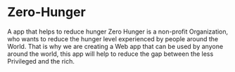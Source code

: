# Zero-Hunger
A app that helps to reduce hunger
Zero Hunger is a non-profit Organization, who wants to reduce the hunger level experienced by people around the World. That is why we are creating a Web app that can be used by anyone around the world, this app will help to reduce the gap between the less Privileged and the rich.
